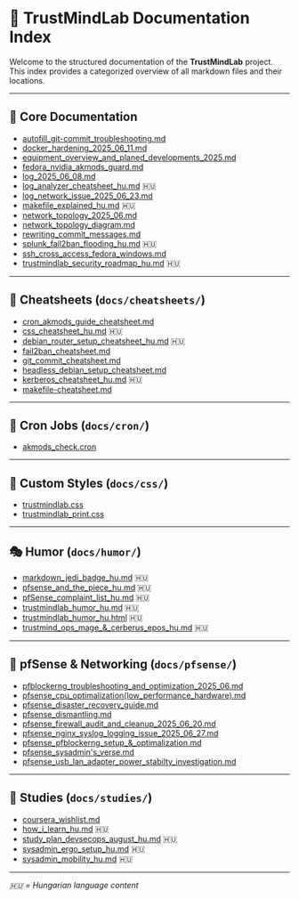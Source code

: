 
# 📘 TrustMindLab Documentation Index

Welcome to the structured documentation of the **TrustMindLab** project.  
This index provides a categorized overview of all markdown files and their locations.

---

## 🧠 Core Documentation

- [autofill_git-commit_troubleshooting.md](autofill_git-commit_troubleshooting.md)
- [docker_hardening_2025_06_11.md](docker_hardening_2025_06_11.md)
- [equipment_overview_and_planed_developments_2025.md](equipment_overview_and_planed_developments_2025.md)
- [fedora_nvidia_akmods_guard.md](fedora_nvidia_akmods_guard.md)
- [log_2025_06_08.md](log_2025_06_08.md)
- [log_analyzer_cheatsheet_hu.md](log_analyzer_cheatsheet_hu.md) 🇭🇺
- [log_network_issue_2025_06_23.md](log_network_issue_2025_06_23.md)
- [makefile_explained_hu.md](makefile_explained_hu.md) 🇭🇺
- [network_topology_2025_06.md](network_topology_2025_06.md)
- [network_topology_diagram.md](network_topology_diagram.md)
- [rewriting_commit_messages.md](rewriting_commit_messages.md)
- [splunk_fail2ban_flooding_hu.md](splunk_fail2ban_flooding_hu.md) 🇭🇺
- [ssh_cross_access_fedora_windows.md](ssh_cross_access_fedora_windows.md)
- [trustmindlab_security_roadmap_hu.md](trustmindlab_security_roadmap_hu.md) 🇭🇺

---

## 🧾 Cheatsheets (`docs/cheatsheets/`)

- [cron_akmods_guide_cheatsheet.md](cheatsheets/cron_akmods_guide_cheatsheet.md)
- [css_cheatsheet_hu.md](cheatsheets/css_cheatsheet_hu.md) 🇭🇺
- [debian_router_setup_cheatsheet_hu.md](cheatsheets/debian_router_setup_cheatsheet_hu.md) 🇭🇺
- [fail2ban_cheatsheet.md](cheatsheets/fail2ban_cheatsheet.md)
- [git_commit_cheatsheet.md](cheatsheets/git_commit_cheatsheet.md)
- [headless_debian_setup_cheatsheet.md](cheatsheets/headless_debian_setup_cheatsheet.md)
- [kerberos_cheatsheet_hu.md](cheatsheets/kerberos_cheatsheet_hu.md) 🇭🇺
- [makefile-cheatsheet.md](cheatsheets/makefile-cheatsheet.md)

---

## 🔄 Cron Jobs (`docs/cron/`)

- [akmods_check.cron](cron/akmods_check.cron)

---

## 🎨 Custom Styles (`docs/css/`)

- [trustmindlab.css](css/trustmindlab.css)
- [trustmindlab_print.css](css/trustmindlab_print.css)

---

## 🎭 Humor (`docs/humor/`)

- [markdown_jedi_badge_hu.md](humor/markdown_jedi_badge_hu.md) 🇭🇺
- [pfsense_and_the_piece_hu.md](humor/pfsense_and_the_piece_hu.md) 🇭🇺
- [pfSense_complaint_list_hu.md](humor/pfSense_complaint_list_hu.md) 🇭🇺
- [trustmindlab_humor_hu.md](humor/trustmindlab_humor_hu.md) 🇭🇺
- [trustmindlab_humor_hu.html](humor/trustmindlab_humor_hu.html) 🇭🇺
- [trustmind_ops_mage_&_cerberus_epos_hu.md](humor/trustmind_ops_mage_&_cerberus_epos_hu.md) 🇭🇺

---

## 🔐 pfSense & Networking (`docs/pfsense/`)

- [pfblockerng_troubleshooting_and_optimization_2025_06.md](pfsense/pfblockerng_troubleshooting_and_optimization_2025_06.md)
- [pfsense_cpu_optimalization(low_performance_hardware).md](pfsense/pfsense_cpu_optimalization(low_performance_hardware).md)
- [pfsense_disaster_recovery_guide.md](pfsense/pfsense_disaster_recovery_guide.md)
- [pfsense_dismantling.md](pfsense/pfsense_dismantling.md)
- [pfsense_firewall_audit_and_cleanup_2025_06_20.md](pfsense/pfsense_firewall_audit_and_cleanup_2025_06_20.md)
- [pfsense_nginx_syslog_logging_issue_2025_06_27.md](pfsense/pfsense_nginx_syslog_logging_issue_2025_06_27.md)
- [pfsense_pfblockerng_setup_&_optimalization.md](pfsense/pfsense_pfblockerng_setup_&_optimalization.md)
- [pfsense_sysadmin's_verse.md](pfsense/pfsense_sysadmin's_verse.md)
- [pfsense_usb_lan_adapter_power_stabilty_investigation.md](pfsense/pfsense_usb_lan_adapter_power_stabilty_investigation.md)

---

## 🧪 Studies (`docs/studies/`)

- [coursera_wishlist.md](studies/coursera_wishlist.md)
- [how_i_learn_hu.md](studies/how_i_learn_hu.md) 🇭🇺
- [study_plan_devsecops_august_hu.md](studies/study_plan_devsecops_august_hu.md) 🇭🇺
- [sysadmin_ergo_setup_hu.md](studies/sysadmin_ergo_setup_hu.md) 🇭🇺
- [sysadmin_mobility_hu.md](studies/sysadmin_mobility_hu.md) 🇭🇺

---

*🇭🇺 = Hungarian language content*
